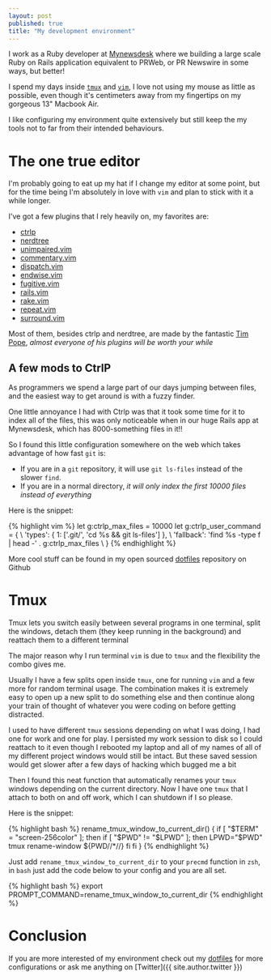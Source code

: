 ```yaml
---
layout: post
published: true
title: "My development environment"
---
```


I work as a Ruby developer at [Mynewsdesk][mynewsdesk] where we
building a large scale Ruby on Rails application equivalent to PRWeb,
or PR Newswire in some ways, but better!

I spend my days inside [`tmux`][tmux] and [`vim`][vim],
I love not using my mouse as little as possible, even though it's
centimeters away from my fingertips on my gorgeous 13" Macbook Air.

I like configuring my environment quite extensively but still keep the
my tools not to far from their intended behaviours.

# The one true editor
I'm probably going to eat up my hat if I change my editor at some
point, but for the time being I'm absolutely in love with `vim`
and plan to stick with it a while longer.

I've got a few plugins that I rely heavily on, my favorites are:

* [ctrlp](http://github.com/kien/ctrlp.vim)
* [nerdtree](http://github.com/scrooloose/nerdtree)
* [unimpaired.vim](http://github.com/tpope/vim-unimpaired)
* [commentary.vim](http://github.com/tpope/vim-commentary)
* [dispatch.vim](http://github.com/tpope/vim-dispatch)
* [endwise.vim](http://github.com/tpope/vim-endwise)
* [fugitive.vim](http://github.com/tpope/vim-fugitive)
* [rails.vim](http://github.com/tpope/vim-rails)
* [rake.vim](http://github.com/tpope/vim-rake)
* [repeat.vim](http://github.com/tpope/vim-repeat)
* [surround.vim](http://github.com/tpope/vim-surround)

Most of them, besides ctrlp and nerdtree, are made by the fantastic
[Tim Pope][tpope], *almost everyone of his plugins will be worth your
while*

## A few mods to CtrlP
As programmers we spend a large part of our days jumping between files,
and the easiest way to get around is with a fuzzy finder.

One little annoyance I had with Ctrlp was that it took some time for it
to index all of the files, this was only noticeable when in our huge
Rails app at Mynewsdesk, which has 8000-something files
in it!!

So I found this little configuration somewhere on the web which takes
advantage of how fast `git` is:

* If you are in a `git` repository, it will use `git ls-files` instead of
the slower `find`.
* If you are in a normal directory, *it will only index the first 10000
files instead of everything*

Here is the snippet:

{% highlight vim %}
let g:ctrlp_max_files = 10000
let g:ctrlp_user_command = {
                  \ 'types': { 1: ['.git/', 'cd %s && git ls-files'] },
                  \ 'fallback': 'find %s -type f | head -' . g:ctrlp_max_files
                  \ }
{% endhighlight %}

More cool stuff can be found in my open sourced [dotfiles][my_dotfiles]
repository on Github

# Tmux
Tmux lets you switch easily between several programs in one terminal,
split the windows, detach them (they keep running in the background)
and reattach them to a different terminal

The major reason why I run terminal `vim` is due to `tmux` and the
flexibility the combo gives me.

Usually I have a few splits open inside `tmux`, one for running `vim`
and a few more for random terminal usage. The combination makes it is
extremely easy to open up a new split to do something else and then
continue along your train of thought of whatever you were coding on
before getting distracted.

I used to have different `tmux` sessions depending on what I was doing,
I had one for work and one for play. I persisted my work session to
disk so I could reattach to it even though I rebooted my laptop and all
of my names of all of my different project windows would still be
intact. But these saved session would get slower after a few days of
hacking which bugged me a bit

Then I found this neat function that automatically renames your `tmux`
windows depending on the current directory. Now I have one `tmux` that
I attach to both on and off work, which I can shutdown if I so please.

Here is the snippet:

{% highlight bash %}
rename_tmux_window_to_current_dir() {
  if [ "$TERM" = "screen-256color" ]; then
    if [ "$PWD" != "$LPWD" ]; then
      LPWD="$PWD"
      tmux rename-window ${PWD//*\//}
    fi
  fi
}
{% endhighlight %}

Just add `rename_tmux_window_to_current_dir` to your `precmd` function
in `zsh`, in `bash` just add the code below to your config and you are
all set.

{% highlight bash %}
export PROMPT_COMMAND=rename_tmux_window_to_current_dir
{% endhighlight %}

# Conclusion
If you are more interested of my environment check out my
[dotfiles][my_dotfiles] for more configurations or ask me anything on
[Twitter]({{ site.author.twitter }})

[mynewsdesk]:http://mynewsdesk.com
[tmux]:http://tmux.sourceforge.net/
[vim]:http://vim.org
[tpope]:http://github.com/tpope
[my_dotfiles]:https://github.com/metamorfos/dotfiles
